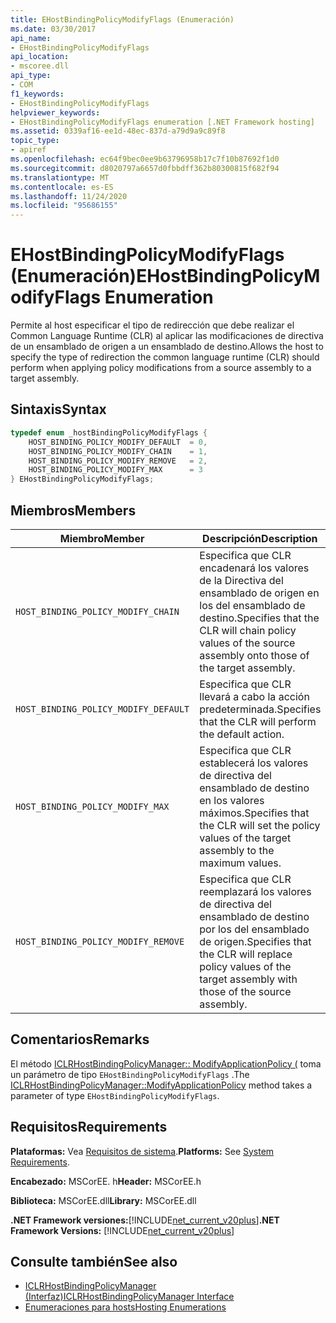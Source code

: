 ```yaml
---
title: EHostBindingPolicyModifyFlags (Enumeración)
ms.date: 03/30/2017
api_name:
- EHostBindingPolicyModifyFlags
api_location:
- mscoree.dll
api_type:
- COM
f1_keywords:
- EHostBindingPolicyModifyFlags
helpviewer_keywords:
- EHostBindingPolicyModifyFlags enumeration [.NET Framework hosting]
ms.assetid: 0339af16-ee1d-48ec-837d-a79d9a9c89f8
topic_type:
- apiref
ms.openlocfilehash: ec64f9bec0ee9b63796958b17c7f10b87692f1d0
ms.sourcegitcommit: d8020797a6657d0fbbdff362b80300815f682f94
ms.translationtype: MT
ms.contentlocale: es-ES
ms.lasthandoff: 11/24/2020
ms.locfileid: "95686155"
---
```

# <a name="ehostbindingpolicymodifyflags-enumeration"></a><span data-ttu-id="840df-102">EHostBindingPolicyModifyFlags (Enumeración)</span><span class="sxs-lookup"><span data-stu-id="840df-102">EHostBindingPolicyModifyFlags Enumeration</span></span>

<span data-ttu-id="840df-103">Permite al host especificar el tipo de redirección que debe realizar el Common Language Runtime (CLR) al aplicar las modificaciones de directiva de un ensamblado de origen a un ensamblado de destino.</span><span class="sxs-lookup"><span data-stu-id="840df-103">Allows the host to specify the type of redirection the common language runtime (CLR) should perform when applying policy modifications from a source assembly to a target assembly.</span></span>  
  
## <a name="syntax"></a><span data-ttu-id="840df-104">Sintaxis</span><span class="sxs-lookup"><span data-stu-id="840df-104">Syntax</span></span>  
  
```cpp  
typedef enum _hostBindingPolicyModifyFlags {  
    HOST_BINDING_POLICY_MODIFY_DEFAULT  = 0,  
    HOST_BINDING_POLICY_MODIFY_CHAIN    = 1,  
    HOST_BINDING_POLICY_MODIFY_REMOVE   = 2,  
    HOST_BINDING_POLICY_MODIFY_MAX      = 3  
} EHostBindingPolicyModifyFlags;  
```  
  
## <a name="members"></a><span data-ttu-id="840df-105">Miembros</span><span class="sxs-lookup"><span data-stu-id="840df-105">Members</span></span>  
  
|<span data-ttu-id="840df-106">Miembro</span><span class="sxs-lookup"><span data-stu-id="840df-106">Member</span></span>|<span data-ttu-id="840df-107">Descripción</span><span class="sxs-lookup"><span data-stu-id="840df-107">Description</span></span>|  
|------------|-----------------|  
|`HOST_BINDING_POLICY_MODIFY_CHAIN`|<span data-ttu-id="840df-108">Especifica que CLR encadenará los valores de la Directiva del ensamblado de origen en los del ensamblado de destino.</span><span class="sxs-lookup"><span data-stu-id="840df-108">Specifies that the CLR will chain policy values of the source assembly onto those of the target assembly.</span></span>|  
|`HOST_BINDING_POLICY_MODIFY_DEFAULT`|<span data-ttu-id="840df-109">Especifica que CLR llevará a cabo la acción predeterminada.</span><span class="sxs-lookup"><span data-stu-id="840df-109">Specifies that the CLR will perform the default action.</span></span>|  
|`HOST_BINDING_POLICY_MODIFY_MAX`|<span data-ttu-id="840df-110">Especifica que CLR establecerá los valores de directiva del ensamblado de destino en los valores máximos.</span><span class="sxs-lookup"><span data-stu-id="840df-110">Specifies that the CLR will set the policy values of the target assembly to the maximum values.</span></span>|  
|`HOST_BINDING_POLICY_MODIFY_REMOVE`|<span data-ttu-id="840df-111">Especifica que CLR reemplazará los valores de directiva del ensamblado de destino por los del ensamblado de origen.</span><span class="sxs-lookup"><span data-stu-id="840df-111">Specifies that the CLR will replace policy values of the target assembly with those of the source assembly.</span></span>|  
  
## <a name="remarks"></a><span data-ttu-id="840df-112">Comentarios</span><span class="sxs-lookup"><span data-stu-id="840df-112">Remarks</span></span>  

 <span data-ttu-id="840df-113">El método [ICLRHostBindingPolicyManager:: ModifyApplicationPolicy (](iclrhostbindingpolicymanager-modifyapplicationpolicy-method.md) toma un parámetro de tipo `EHostBindingPolicyModifyFlags` .</span><span class="sxs-lookup"><span data-stu-id="840df-113">The [ICLRHostBindingPolicyManager::ModifyApplicationPolicy](iclrhostbindingpolicymanager-modifyapplicationpolicy-method.md) method takes a parameter of type `EHostBindingPolicyModifyFlags`.</span></span>  
  
## <a name="requirements"></a><span data-ttu-id="840df-114">Requisitos</span><span class="sxs-lookup"><span data-stu-id="840df-114">Requirements</span></span>  

 <span data-ttu-id="840df-115">**Plataformas:** Vea [Requisitos de sistema](../../get-started/system-requirements.md).</span><span class="sxs-lookup"><span data-stu-id="840df-115">**Platforms:** See [System Requirements](../../get-started/system-requirements.md).</span></span>  
  
 <span data-ttu-id="840df-116">**Encabezado:** MSCorEE. h</span><span class="sxs-lookup"><span data-stu-id="840df-116">**Header:** MSCorEE.h</span></span>  
  
 <span data-ttu-id="840df-117">**Biblioteca:** MSCorEE.dll</span><span class="sxs-lookup"><span data-stu-id="840df-117">**Library:** MSCorEE.dll</span></span>  
  
 <span data-ttu-id="840df-118">**.NET Framework versiones:**[!INCLUDE[net_current_v20plus](../../../../includes/net-current-v20plus-md.md)]</span><span class="sxs-lookup"><span data-stu-id="840df-118">**.NET Framework Versions:** [!INCLUDE[net_current_v20plus](../../../../includes/net-current-v20plus-md.md)]</span></span>  
  
## <a name="see-also"></a><span data-ttu-id="840df-119">Consulte también</span><span class="sxs-lookup"><span data-stu-id="840df-119">See also</span></span>

- [<span data-ttu-id="840df-120">ICLRHostBindingPolicyManager (Interfaz)</span><span class="sxs-lookup"><span data-stu-id="840df-120">ICLRHostBindingPolicyManager Interface</span></span>](iclrhostbindingpolicymanager-interface.md)
- [<span data-ttu-id="840df-121">Enumeraciones para hosts</span><span class="sxs-lookup"><span data-stu-id="840df-121">Hosting Enumerations</span></span>](hosting-enumerations.md)
